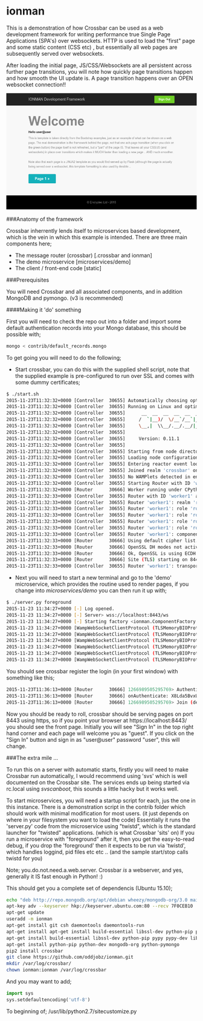 # ionman
This is a demonstration of how Crossbar can be used as a web development framework for writing performance true Single Page Applications (SPA's) over websockets. HTTP is used to load the "first" page and some static content (CSS etc) , but essentially all web pages are subsequently served over websockets.

After loading the initial page, JS/CSS/Websockets are all persistent across further page transitions, you will note how quickly page transitions happen and how smooth the UI update is. A page transition happens over an OPEN websocket connection!!

![Screenshot of welcome page](https://github.com/oddjobz/ionman/blob/master/contrib/demo.png)

###Anatomy of the framework

Crossbar inherrently lends itself to microservices based development, which is the vein in which this example is intended. There are three main components here;

* The message router (crossbar)  [.crossbar and ionman]
* The demo microservice [microservices/demo]
* The client / front-end code [static]
 
###Prerequisites

You will need Crossbar and all associated components, and in addition MongoDB and pymongo. (v3 is recommended) 

####Making it 'do' something

First you will need to check the repo out into a folder and import some default authentication records into your Mongo database, this should be possible with;
```bash
mongo < contrib/default_records.mongo
```
To get going you will need to do the following;

* Start crossbar, you can do this with the supplied shell script, note that the supplied example is pre-configured to run over SSL and comes with some dummy certificates;
```bash
$ ./start.sh 
2015-11-23T11:32:32+0000 [Controller  30655] Automatically choosing optimal Twisted reactor
2015-11-23T11:32:32+0000 [Controller  30655] Running on Linux and optimal reactor (epoll) was installed.
2015-11-23T11:32:32+0000 [Controller  30655]      __  __  __  __  __  __      __     __
2015-11-23T11:32:32+0000 [Controller  30655]     /  `|__)/  \/__`/__`|__) /\ |__)  |/  \
2015-11-23T11:32:32+0000 [Controller  30655]     \__,|  \\__/.__/.__/|__)/~~\|  \. |\__/
2015-11-23T11:32:32+0000 [Controller  30655]                                         
2015-11-23T11:32:32+0000 [Controller  30655]     Version: 0.11.1     
2015-11-23T11:32:32+0000 [Controller  30655] 
2015-11-23T11:32:32+0000 [Controller  30655] Starting from node directory /home/gareth/GitHub/ionman/.crossbar
2015-11-23T11:32:32+0000 [Controller  30655] Loading node configuration file '/home/gareth/GitHub/ionman/.crossbar/config.json'
2015-11-23T11:32:32+0000 [Controller  30655] Entering reactor event loop...
2015-11-23T11:32:32+0000 [Controller  30655] Joined realm 'crossbar' on node management router
2015-11-23T11:32:32+0000 [Controller  30655] No WAMPlets detected in enviroment.
2015-11-23T11:32:32+0000 [Controller  30655] Starting Router with ID 'worker1'...
2015-11-23T11:32:32+0000 [Router      30666] Worker running under CPython-EPollReactor
2015-11-23T11:32:33+0000 [Controller  30655] Router with ID 'worker1' and PID 30666 started
2015-11-23T11:32:33+0000 [Controller  30655] Router 'worker1': realm 'realm1' (named 'ionman') started
2015-11-23T11:32:33+0000 [Controller  30655] Router 'worker1': role 'role1' (named 'anonymous') started on realm 'realm1'
2015-11-23T11:32:33+0000 [Controller  30655] Router 'worker1': role 'role2' (named 'client') started on realm 'realm1'
2015-11-23T11:32:33+0000 [Controller  30655] Router 'worker1': role 'role3' (named 'authenticator') started on realm 'realm1'
2015-11-23T11:32:33+0000 [Controller  30655] Router 'worker1': role 'role4' (named 'server') started on realm 'realm1'
2015-11-23T11:32:33+0000 [Controller  30655] Router 'worker1': component 'component1' started
2015-11-23T11:32:33+0000 [Router      30666] Using default cipher list.
2015-11-23T11:32:33+0000 [Router      30666] OpenSSL DH modes not active - missing DH param file
2015-11-23T11:32:33+0000 [Router      30666] Ok, OpenSSL is using ECDH elliptic curve prime256v1
2015-11-23T11:32:33+0000 [Router      30666] Site (TLS) starting on 8443
2015-11-23T11:32:33+0000 [Controller  30655] Router 'worker1': transport 'transport1' started
```
* Next you will need to start a new terminal and go to the 'demo' microservice, which provides the routine used to render pages, if you change into *microservices/demo* you can then run it up with;
```bash
$ ./server.py foreground
2015-11-23 11:34:27+0000 [-] Log opened.
2015-11-23 11:34:27+0000 [-] Server> wss://localhost:8443/ws
2015-11-23 11:34:27+0000 [-] Starting factory <ionman.ComponentFactory object at 0x7f8fdb1a4150>
2015-11-23 11:34:27+0000 [WampWebSocketClientProtocol (TLSMemoryBIOProtocol),client] > connected to router
2015-11-23 11:34:27+0000 [WampWebSocketClientProtocol (TLSMemoryBIOProtocol),client] > dealing with [wampcra] challenge
2015-11-23 11:34:27+0000 [WampWebSocketClientProtocol (TLSMemoryBIOProtocol),client] > (demo) joined (ionman) [server] - 7190206942254795
2015-11-23 11:34:27+0000 [WampWebSocketClientProtocol (TLSMemoryBIOProtocol),client] > adding subscription @@ <demo.Subscriptions instance at 0x7f8fdb4127a0>
2015-11-23 11:34:27+0000 [WampWebSocketClientProtocol (TLSMemoryBIOProtocol),client] > adding registration @@ <demo.Registrations instance at 0x7f8fdb412ef0>
2015-11-23 11:34:27+0000 [WampWebSocketClientProtocol (TLSMemoryBIOProtocol),client] > initialting callback loop
```
You should see crossbar register the login (in your first window) with something like this;
```bash
2015-11-23T11:36:13+0000 [Router      30666] 1266989505295769> Authenticate (demo)
2015-11-23T11:36:13+0000 [Router      30666] onAuthenticate: X8Lda5BvxUjf3ZJ+zUVj6O9WXy626XvIz7Y9pQO14vE= {}
2015-11-23T11:36:13+0000 [Router      30666] 1266989505295769> Join (demo) as (server)
```
Now you should be ready to roll, crossbar should be serving pages on port 8443 using https, so if you point your browser at https://localhost:8443/ you should see the front page. Initially you will see "Sign In" in the top right hand corner and each page will welcome you as "guest". If you click on the "Sign In" button and sign in as "user@user" password "user", this will change.

###The extra mile ...

To run this on a server with automatic starts, firstly you will need to make Crossbar run automatically, I would recommend using 'svs' which is well documented on the Crossbar site. The services ends up being started via rc.local using *svscanboot*, this sounds a little hacky but it works well.

To start microservices, you will need a startup script for each, jus the one in this instance. There is a demonstration script in the contrib folder which should work with minimal modification for most users. (it just depends on where in your filesystem you want to load the code) Essentially it runs the 'server.py' code from the microservice using "twistd", which is the standard launcher for "twisted" applications. (which is what Crossbar 'sits' on) If you run a microservice with "foreground" after it, then you get the easy-to-read debug, if you drop the 'foreground' then it expects to be run via 'twistd', which handles loggind, pid files etc etc ..
(and the sample start/stop calls twistd for you)

Note; you.do.not.need.a.web.server. Crossbar *is* a webserver, and yes, generally it IS fast enough in Python! :)

This should get you a complete set of dependencis (Ubuntu 15.10);
```bash
echo "deb http://repo.mongodb.org/apt/debian wheezy/mongodb-org/3.0 main" > /etc/apt/sources.list.d/mongodb-org-3.0.list 
apt-key adv --keyserver hkp://keyserver.ubuntu.com:80 --recv 7F0CEB10
apt-get update
useradd -m ionman
apt-get install git csh daemontools daemontools-run
apt-get install apt-get install build-essential libssl-dev python-pip pypy pypy-dev
apt-get install build-essential libssl-dev python-pip pypy pypy-dev libffi-dev
apt-get install python-pip python-dev mongodb-org python-pymongo
pip2 install crossbar
git clone https://github.com/oddjobz/ionman.git
mkdir /var/log/crossbar/
chown ionman:ionman /var/log/crossbar
```
And you may want to add;
```python
import sys
sys.setdefaultencoding('utf-8')
```
To beginning of; /usr/lib/python2.7/sitecustomize.py


